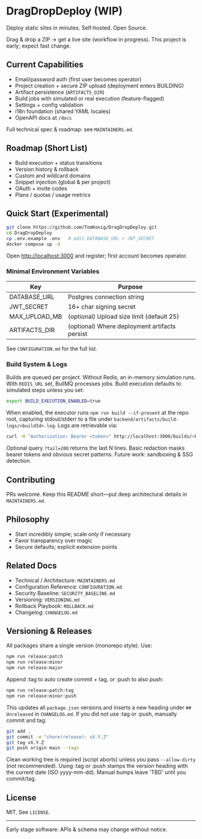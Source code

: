 # DragDropDeploy (WIP)

Deploy static sites in minutes. Self‑hosted. Open Source.

Drag & drop a ZIP → get a live site (workflow in progress). This project is early; expect fast change.

## Current Capabilities

* Email/password auth (first user becomes operator)
* Project creation + secure ZIP upload (deployment enters BUILDING)
* Artifact persistence (`ARTIFACTS_DIR`)
* Build jobs with simulated or real execution (feature-flagged)
* Settings + config validation
* i18n foundation (shared YAML locales)
* OpenAPI docs at `/docs`

Full technical spec & roadmap: see `MAINTAINERS.md`.

## Roadmap (Short List)

* Build execution + status transitions
* Version history & rollback
* Custom and wildcard domains
* Snippet injection (global & per project)
* OAuth + invite codes
* Plans / quotas / usage metrics

## Quick Start (Experimental)

```bash
git clone https://github.com/TomKonig/DragDropDeploy.git
cd DragDropDeploy
cp .env.example .env   # edit DATABASE_URL + JWT_SECRET
docker compose up -d
```

Open <http://localhost:3000> and register; first account becomes operator.

### Minimal Environment Variables

| Key | Purpose |
|-----|---------|
| DATABASE_URL | Postgres connection string |
| JWT_SECRET | 16+ char signing secret |
| MAX_UPLOAD_MB | (optional) Upload size limit (default 25) |
| ARTIFACTS_DIR | (optional) Where deployment artifacts persist |

See `CONFIGURATION.md` for the full list.

### Build System & Logs

Builds are queued per project. Without Redis, an in-memory simulation runs. With `REDIS_URL` set, BullMQ processes jobs. Build execution defaults to simulated steps unless you set:

```bash
export BUILD_EXECUTION_ENABLED=true
```

When enabled, the executor runs `npm run build --if-present` at the repo root, capturing stdout/stderr to a file under `backend/artifacts/build-logs/<buildId>.log`. Logs are retrievable via:

```bash
curl -H "Authorization: Bearer <token>" http://localhost:3000/builds/<buildId>/logs
```

Optional query `?tail=200` returns the last N lines. Basic redaction masks bearer tokens and obvious secret patterns. Future work: sandboxing & SSG detection.

## Contributing

PRs welcome. Keep this README short—put deep architectural details in `MAINTAINERS.md`.

## Philosophy

* Start incredibly simple; scale only if necessary
* Favor transparency over magic
* Secure defaults; explicit extension points

## Related Docs

* Technical / Architecture: `MAINTAINERS.md`
* Configuration Reference: `CONFIGURATION.md`
* Security Baseline: `SECURITY_BASELINE.md`
* Versioning: `VERSIONING.md`
* Rollback Playbook: `ROLLBACK.md`
* Changelog: `CHANGELOG.md`

## Versioning & Releases

All packages share a single version (monorepo style). Use:

```bash
npm run release:patch
npm run release:minor
npm run release:major
```

Append :tag to auto create commit + tag, or :push to also push:

```bash
npm run release:patch:tag
npm run release:minor:push
```

This updates all `package.json` versions and inserts a new heading under `## Unreleased` in `CHANGELOG.md`. If you did not use :tag or :push, manually commit and tag:

```bash
git add .
git commit -m "chore(release): vX.Y.Z"
git tag vX.Y.Z
git push origin main --tags
```

Clean working tree is required (script aborts) unless you pass `--allow-dirty` (not recommended). Using :tag or :push stamps the version heading with the current date (ISO yyyy-mm-dd). Manual bumps leave 'TBD' until you commit/tag.

## License

MIT. See `LICENSE`.

---
Early stage software: APIs & schema may change without notice.
